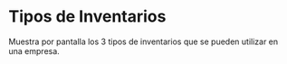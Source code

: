 # Tipos de Inventarios
Muestra por pantalla los 3 tipos de inventarios que se pueden utilizar en una empresa.
